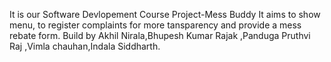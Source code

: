 It is our Software Devlopement Course Project-Mess Buddy
It aims to show menu, to register complaints for more tansparency and provide a mess rebate form.
Build by Akhil Nirala,Bhupesh Kumar Rajak ,Panduga Pruthvi Raj ,Vimla chauhan,Indala Siddharth.
